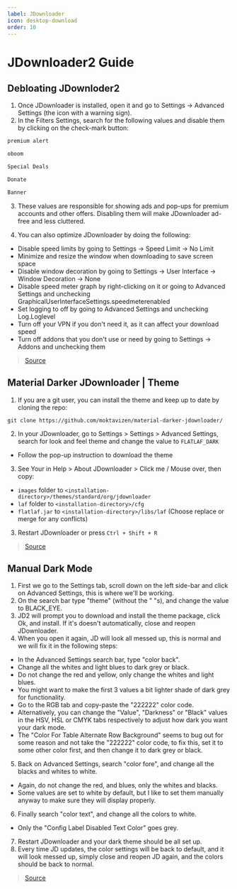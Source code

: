 ```yaml
---
label: JDownloader
icon: desktop-download
order: 10
---
```

# JDownloader2 Guide
## Debloating JDownloder2
1. Once JDownloader is installed, open it and go to Settings -> Advanced Settings (the icon with a warning sign).
2. In the Filters Settings, search for the following values and disable them by clicking on the check-mark button:

```bash
premium alert
```

```bash
oboom
```

```bash
Special Deals
```

```bash
Donate
```

```bash
Banner
```

3. These values are responsible for showing ads and pop-ups for premium accounts and other offers. Disabling them will make JDownloader ad-free and less cluttered.

4. You can also optimize JDownloader by doing the following:
- Disable speed limits by going to Settings -> Speed Limit -> No Limit
- Minimize and resize the window when downloading to save screen space
- Disable window decoration by going to Settings -> User Interface -> Window Decoration -> None
- Disable speed meter graph by right-clicking on it or going to Advanced Settings and unchecking GraphicalUserInterfaceSettings.speedmeterenabled
- Set logging to off by going to Advanced Settings and unchecking Log.Loglevel
- Turn off your VPN if you don't need it, as it can affect your download speed
- Turn off addons that you don't use or need by going to Settings -> Addons and unchecking them 

> [Source](https://www.reddit.com/r/Piracy/comments/133ib8s/guide_how_to_install_and_debloat_jdownloader/)

## Material Darker JDownloader | Theme
1. If you are a git user, you can install the theme and keep up to date by cloning the repo:
```shell
git clone https://github.com/moktavizen/material-darker-jdownloader/
```
2. In your JDownloader, go to Settings > Settings > Advanced Settings, search for look and feel theme and change the value to `FLATLAF_DARK`
- Follow the pop-up instruction to download the theme
3. See Your <installation-directory> in Help > About JDownloader > Click me / Mouse over, then copy:
- `images` folder to `<installation-directory>/themes/standard/org/jdownloader`
- `laf` folder to `<installation-directory>/cfg`
- `flatlaf.jar` to `<installation-directory>/libs/laf`
(Choose replace or merge for any conflicts)
3. Restart JDownloader or press `Ctrl + Shift + R`




> [Source](https://github.com/moktavizen/material-darker-jdownloader/?tab=readme-ov-file#installation-%EF%B8%8F)


## Manual Dark Mode
1. First we go to the Settings tab, scroll down on the left side-bar and click on Advanced Settings, this is where we'll be working. 
2. On the search bar type "theme" (without the " "s), and change the value to BLACK_EYE. 
3. JD2 will prompt you to download and install the theme package, click Ok, and install.
If it's doesn't automatically, close and reopen JDownloader. 
4. When you open it again, JD will look all messed up, this is normal and we will fix it in the following steps:
- In the Advanced Settings search bar, type "color back".
- Change all the whites and light blues to dark grey or black.
- Do not change the red and yellow, only change the whites and light blues.
- You might want to make the first 3 values a bit lighter shade of dark grey for functionality. 
-  Go to the RGB tab and copy-paste the "222222" color code.
- Alternatively, you can change the "Value", "Darkness" or "Black" values in the HSV, HSL or CMYK tabs respectively to adjust how dark you want your dark mode.
- The "Color For Table Alternate Row Background" seems to bug out for some reason and not take the "222222" color code, to fix this, set it to some other color first, and then change it to dark grey or black. 
5. Back on Advanced Settings, search "color fore", and change all the blacks and whites to white.
- Again, do not change the red, and blues, only the whites and blacks.
- Some values are set to white by default, but I like to set them manually anyway to make sure they will display properly.
6. Finally search "color text", and change all the colors to white.
- Only the "Config Label Disabled Text Color" goes grey. 
7. Restart JDownloader and your dark theme should be all set up.
8. Every time JD updates, the color settings will be back to default, and it will look messed up, simply close and reopen JD again, and the colors should be back to normal.

> [Source](https://www.reddit.com/r/jdownloader/comments/q3xrgj/how_to_dark_mode_jdownloader_2/)

